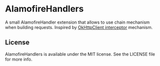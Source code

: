 # AlamofireHandlers

A small AlamofireHandler extension that allows to use chain mechanism when building requests.
Inspired by [OkHttpClient interceptor](https://github.com/square/okhttp/wiki/Interceptors) mechanism.

## License

AlamofireHandlers is available under the MIT license. See the LICENSE file for more info.
